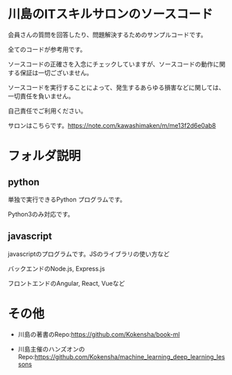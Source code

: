 # 川島のITスキルサロンのソースコード


会員さんの質問を回答したり、問題解決するためのサンプルコードです。

全てのコードが参考用です。

ソースコードの正確さを入念にチェックしていますが、ソースコードの動作に関する保証は一切ございません。

ソースコードを実行することによって、発生するあらゆる損害などに関しては、一切責任を負いません。

自己責任でご利用ください。

サロンはこちらです。https://note.com/kawashimaken/m/me13f2d6e0ab8


# フォルダ説明

## python

単独で実行できるPython プログラムです。

Python3のみ対応です。

## javascript

javascriptのプログラムです。JSのライブラリの使い方など

バックエンドのNode.js, Express.js

フロントエンドのAngular, React, Vueなど



# その他

* 川島の著書のRepo:https://github.com/Kokensha/book-ml

* 川島主催のハンズオンのRepo:https://github.com/Kokensha/machine_learning_deep_learning_lessons



